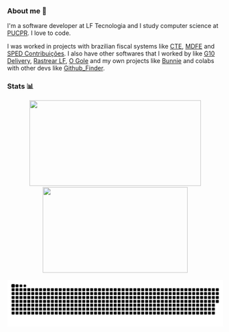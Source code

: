 ### About me 💬
I'm a software developer at LF Tecnologia and I study computer science at [PUCPR](https://www.pucpr.br/). I love to code.

I was worked in projects with brazilian fiscal systems like [CTE](https://www.cte.fazenda.gov.br/portal/), [MDFE](https://dfe-portal.svrs.rs.gov.br/Mdfe) and [SPED Contribuições](http://sped.rfb.gov.br/). I also have other softwares that I worked by like [G10 Delivery](https://play.google.com/store/apps/details?id=br.com.g10sistemas.g10delivery), [Rastrear LF](https://play.google.com/store/apps/details?id=br.com.rastrear.lf), [O Gole](https://play.google.com/store/apps/details?id=br.com.lf.o_gole) and my own projects like [Bunnie](https://github.com/BerkSpar/Bunnie) and colabs with other devs like [Github_Finder](https://github.com/BerkSpar/github-finder).

### Stats :bar_chart:
<p align="center">
  <img src="https://github-readme-stats.vercel.app/api?username=berkspar&show_icons=true&count_private=true" height="200" width="400">
  <img src="https://github-readme-stats.vercel.app/api/top-langs/?username=Berkspar&layout=compact" height="200" width="338">
</p>

![Snake animation](https://github.com/BerkSpar/BerkSpar/blob/output/github-contribution-grid-snake.svg)
